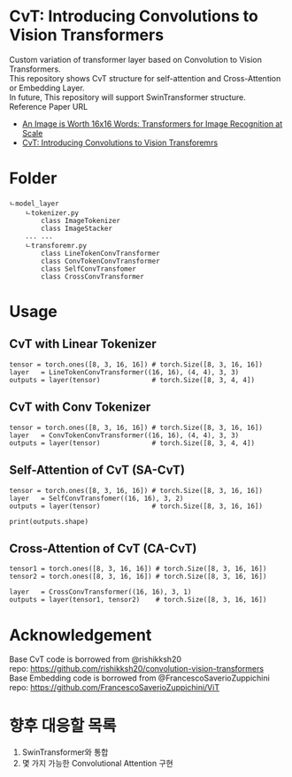 # CvT: Introducing Convolutions to Vision Transformers
Custom variation of transformer layer based on Convolution to Vision Transformers.  
This repository shows CvT structure for self-attention and Cross-Attention or Embedding Layer.  
In future, This repository will support SwinTransformer structure.  
Reference Paper URL  
- [An Image is Worth 16x16 Words: Transformers for Image Recognition at Scale](https://arxiv.org/abs/2010.11929)  
- [CvT: Introducing Convolutions to Vision Transforemrs](https://arxiv.org/abs/2103.15808)  
# Folder 
```
ㄴmodel_layer
    ㄴtokenizer.py
        class ImageTokenizer
        class ImageStacker
    ... ...
    ㄴtransforemr.py
        class LineTokenConvTransformer  
        class ConvTokenConvTransformer  
        class SelfConvTransfomer  
        class CrossConvTransformer
``` 
# Usage
## CvT with Linear Tokenizer  
```
tensor = torch.ones([8, 3, 16, 16]) # torch.Size([8, 3, 16, 16])
layer   = LineTokenConvTransformer((16, 16), (4, 4), 3, 3)
outputs = layer(tensor)             # torch.Size([8, 3, 4, 4])
```
## CvT with Conv Tokenizer  
```
tensor = torch.ones([8, 3, 16, 16]) # torch.Size([8, 3, 16, 16])
layer   = ConvTokenConvTransformer((16, 16), (4, 4), 3, 3)
outputs = layer(tensor)             # torch.Size([8, 3, 4, 4])
```
## Self-Attention of CvT (SA-CvT)  
```
tensor = torch.ones([8, 3, 16, 16]) # torch.Size([8, 3, 16, 16])
layer   = SelfConvTransfomer((16, 16), 3, 2)
outputs = layer(tensor)             # torch.Size([8, 3, 16, 16])

print(outputs.shape)
```
## Cross-Attention of CvT (CA-CvT)  
```
tensor1 = torch.ones([8, 3, 16, 16]) # torch.Size([8, 3, 16, 16])
tensor2 = torch.ones([8, 3, 16, 16]) # torch.Size([8, 3, 16, 16])

layer   = CrossConvTransformer((16, 16), 3, 1)
outputs = layer(tensor1, tensor2)    # torch.Size([8, 3, 16, 16])
```
# Acknowledgement  
Base CvT code is borrowed from @rishikksh20  
repo: https://github.com/rishikksh20/convolution-vision-transformers  
Base Embedding code is borrowed from @FrancescoSaverioZuppichini  
repo: https://github.com/FrancescoSaverioZuppichini/ViT  
# 향후 대응할 목록  
1. SwinTransformer와 통합  
2. 몇 가지 가능한 Convolutional Attention 구현